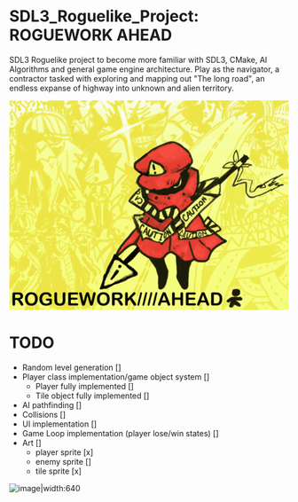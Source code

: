 # SDL3_Roguelike_Project: ROGUEWORK AHEAD
SDL3 Roguelike project to become more familiar with SDL3, CMake, AI Algorithms and general game engine architecture.
Play as the navigator, a contractor tasked with exploring and mapping out "The long road", an endless expanse of highway into unknown and alien territory. 

![roguework_titlescreen_wip](https://github.com/Sodaguts/SDL3_Roguelike_Project/blob/main/rogueworkahead_thumb.png?raw=true)

# TODO
- Random level generation []
- Player class implementation/game object system []
  - Player fully implemented []
  - Tile object fully implemented []
- AI pathfinding []
- Collisions []
- UI implementation []
- Game Loop implementation (player lose/win states) []
- Art []
  - player sprite [x]
  - enemy sprite []
  - tile sprite [x]

![image](https://github.com/user-attachments/assets/5f954b92-dbd2-4d92-bb31-27b01a319f89)|width:640

